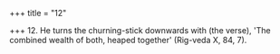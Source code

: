 +++
title = "12"

+++
12. He turns the churning-stick downwards with (the verse), 'The combined wealth of both, heaped together' (Rig-veda X, 84, 7).
